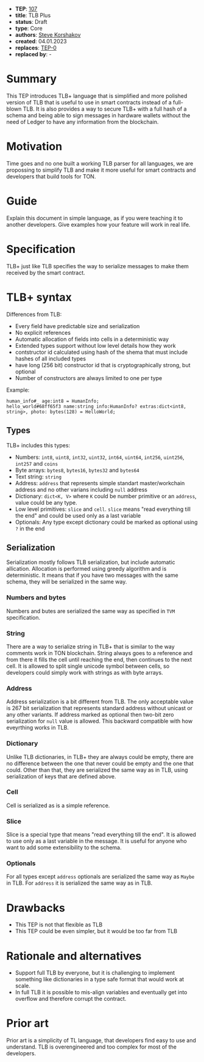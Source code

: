 - **TEP**: [107](https://github.com/ton-blockchain/TEPs/pull/107)
- **title**: TLB Plus
- **status**: Draft
- **type**: Core
- **authors**: [Steve Korshakov](https://github.com/ex3ndr)
- **created**: 04.01.2023
- **replaces**: [TEP-0](https://github.com/ton-blockchain/TEPs/blob/master/0000-template.md)
- **replaced by**: -

# Summary

This TEP introduces TLB+ language that is simplified and more polished version of TLB that is useful to use in smart contracts instead of a full-blown TLB. It is also provides a way to secure TLB+ with a full hash of a schema and being able to sign messages in hardware wallets without the need of Ledger to have any information from the blockchain.

# Motivation

Time goes and no one built a working TLB parser for all languages, we are propossing to simplify TLB and make it more useful for smart contracts and developers that build tools for TON.

# Guide

Explain this document in simple language, as if you were teaching it to another developers. Give examples how your feature will work in real life.

# Specification

TLB+ just like TLB specifies the way to serialize messages to make them received by the smart contract.

# TLB+ syntax

Differences from TLB:

* Every field have predictable size and serialization
* No explicit references
* Automatic allocation of fields into cells in a deterministic way
* Extended types support without low level details how they work
* contstructor id calculated using hash of the shema that must include hashes of all included types
* have long (256 bit) constructor id that is cryptographically strong, but optional
* Number of constructors are always limited to one per type

Example:
```
human_info#_ age:int8 = HumanInfo;
hello_world#68ff65f3 name:string info:HumanInfo? extras:dict<int8, string>, photo: bytes(128) = HelloWorld;
```

## Types
TLB+ includes this types:

* Numbers: `int8`, `uint8`, `int32`, `uint32`, `int64`, `uint64`, `int256`, `uint256`, `int257` and `coins`
* Byte arrays: `bytes8`, `bytes16`, `bytes32` and `bytes64`
* Text string: `string`
* Address: `address` that represents simple standart master/workchain address and no other varians including `null` address
* Dictionary: `dict<K, V>` where `K` could be number primitive or an `address`, value could be any type.
* Low level primitives: `slice` and `cell`. `slice` means "read everything till the end" and could be used only as a last variable
* Optionals: Any type except dictionary could be marked as optional using `?` in the end


## Serialization

Serialization mostly follows TLB serialization, but include automatic allication. Allocation is performed using greedy algorithm and is deterministic. It means that if you have two messages with the same schema, they will be serialized in the same way.

### Numbers and bytes
Numbers and butes are serialized the same way as specified in `TVM` specification.

### String
There are a way to serialize string in TLB+ that is similar to the way comments work in TON blockchain.
String always goes to a reference and from there it fills the cell until reaching the end, then continues to the next cell. It is allowed to split single unicode symbol between cells, so developers could simply work with strings as with byte arrays.

### Address
Address serialization is a bit different from TLB. The only acceptable value is 267 bit serialization that represents standard address without unicast or any other variants. If address marked as optional then two-bit zero serialization for `null` value is allowed. This backward compatible with how eveyrthing works in TLB.

### Dictionary
Unlike TLB dictionaries, in TLB+ they are always could be empty, there are no difference between the one that never could be empty and the one that could. Other than that, they are serialized the same way as in TLB, using serialization of keys that are defined above.

### Cell
Cell is serialized as is a simple reference.

### Slice
Slice is a special type that means "read everything till the end". It is allowed to use only as a last variable in the message. It is useful for anyone who want to add some extensibility to the schema.

### Optionals
For all types except `address` optionals are serialized the same way as `Maybe` in TLB. For `address` it is serialized the same way as in TLB.

# Drawbacks

- This TEP is not that flexible as TLB
- This TEP could be even simpler, but it would be too far from TLB

# Rationale and alternatives

- Support full TLB by everyone, but it is challenging to implement something like dictionaries in a type safe format that would work at scale.
- In full TLB it is possible to mis-align variables and eventually get into overflow and therefore corrupt the contract.

# Prior art

Prior art is a simplicity of TL language, that developers find easy to use and understand. TLB is overengineered and too complex for most of the developers.